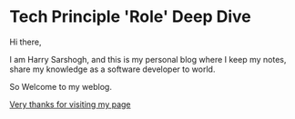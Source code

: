 # Tech Principle 'Role' Deep Dive

Hi there,

I am Harry Sarshogh, 
and this is my personal blog where I keep my notes, share my knowledge as a software developer to world.

So Welcome to my weblog.


[Very thanks for visiting my page](https://sarshogh.github.io/tech-principle-deepdive/team/harry-sarshogh/) 

